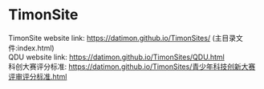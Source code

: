# TimonSite
TimonSite website link: https://datimon.github.io/TimonSites/ (主目录文件:index.html)  
QDU website link: https://datimon.github.io/TimonSites/QDU.html   
科创大赛评分标准: https://datimon.github.io/TimonSites/青少年科技创新大赛评审评分标准.html
